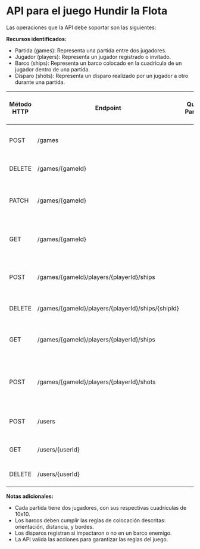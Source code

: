 # API para el juego Hundir la Flota

Las operaciones que la API debe soportar son las siguientes:

**Recursos identificados:**
- Partida (games): Representa una partida entre dos jugadores.
- Jugador (players): Representa un jugador registrado o invitado.
- Barco (ships): Representa un barco colocado en la cuadrícula de un jugador dentro de una partida.
- Disparo (shots): Representa un disparo realizado por un jugador a otro durante una partida.

| Método HTTP | Endpoint                            | Query Params                  | Cuerpo JSON de la petición                                          | Respuesta JSON de la petición                                                                                                   | Códigos HTTP de respuesta posibles                     |
|-------------|-------------------------------------|-------------------------------|----------------------------------------------------------------------|-------------------------------------------------------------------------------------------------------------------------------|--------------------------------------------------------|
| POST        | /games                              |                               | `{ "player1Id": 1, "player2Id": 2 }`                             | `{ "gameId": 1, "player1Id": 1, "player2Id": 2, "status": "created" }`                                               | 201 Created, 400 Bad Request                           |
| DELETE      | /games/{gameId}                    |                               | N/A                                                                  | `{ "message": "Game deleted successfully" }`                                                                               | 200 OK, 404 Not Found                                  |
| PATCH       | /games/{gameId}                    |                               | `{ "status": "in-progress" }`                                     | `{ "gameId": 1, "status": "in-progress" }`                                                                               | 200 OK, 400 Bad Request, 404 Not Found                 |
| GET         | /games/{gameId}                    |                               | N/A                                                                  | `{ "gameId": 1, "player1": {...}, "player2": {...}, "ships": [...], "shots": [...], "winner": null }`              | 200 OK, 404 Not Found                                  |
| POST        | /games/{gameId}/players/{playerId}/ships |                               | `{ "type": "battleship", "coordinates": [[1,1], [1,2], [1,3], [1,4]] }` | `{ "shipId": 1, "type": "battleship", "coordinates": [[1,1], [1,2], [1,3], [1,4]] }`                                    | 201 Created, 400 Bad Request |
| DELETE      | /games/{gameId}/players/{playerId}/ships/{shipId} |                               | N/A                                                                  | `{ "message": "Ship deleted successfully" }`                                                                               | 200 OK, 404 Not Found                                  |
| GET         | /games/{gameId}/players/{playerId}/ships |                               | N/A                                                                  | `[ { "shipId": 1, "type": "battleship", "coordinates": [[1,1], [1,2], [1,3], [1,4]] } ]`                               | 200 OK, 404 Not Found                                  |
| POST        | /games/{gameId}/players/{playerId}/shots              |                               | `{ "shooterId": 1, "targetCoordinates": [2,2] }`                 | `{ "shotId": 1, "targetCoordinates": [2,2], "hit": true }`                                             | 201 Created, 400 Bad Request, 404 Not Found            |
| POST        | /users                             |                               | `{ "name": "string", "email": "string" }`                      | `{ "userId": 1, "name": "string", "email": "string" }`                                                               | 201 Created, 400 Bad Request                           |
| GET         | /users/{userId}                    |                               | N/A                                                                  | `{ "userId": 1, "name": "string", "email": "string" }`                                                               | 200 OK, 404 Not Found                                  |
| DELETE      | /users/{userId}                    |                               | N/A                                                                  | `{ "message": "User deleted successfully" }`                                                                               | 200 OK, 404 Not Found                                  |

**Notas adicionales:**
- Cada partida tiene dos jugadores, con sus respectivas cuadrículas de 10x10.
- Los barcos deben cumplir las reglas de colocación descritas: orientación, distancia, y bordes.
- Los disparos registran si impactaron o no en un barco enemigo.
- La API valida las acciones para garantizar las reglas del juego.
